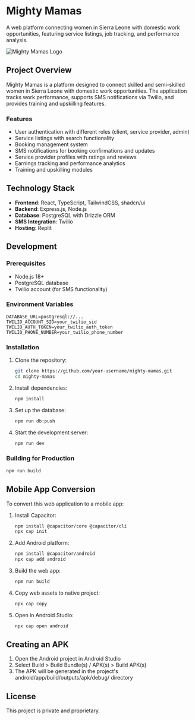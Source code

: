 # Mighty Mamas

A web platform connecting women in Sierra Leone with domestic work opportunities, featuring service listings, job tracking, and performance analysis.

![Mighty Mamas Logo](client/src/assets/mighty-mamas-logo.jpg)

## Project Overview

Mighty Mamas is a platform designed to connect skilled and semi-skilled women in Sierra Leone with domestic work opportunities. The application tracks work performance, supports SMS notifications via Twilio, and provides training and upskilling features.

### Features

- User authentication with different roles (client, service provider, admin)
- Service listings with search functionality
- Booking management system
- SMS notifications for booking confirmations and updates
- Service provider profiles with ratings and reviews
- Earnings tracking and performance analytics
- Training and upskilling modules

## Technology Stack

- **Frontend**: React, TypeScript, TailwindCSS, shadcn/ui
- **Backend**: Express.js, Node.js
- **Database**: PostgreSQL with Drizzle ORM
- **SMS Integration**: Twilio
- **Hosting**: Replit

## Development

### Prerequisites

- Node.js 18+ 
- PostgreSQL database
- Twilio account (for SMS functionality)

### Environment Variables

```
DATABASE_URL=postgresql://...
TWILIO_ACCOUNT_SID=your_twilio_sid
TWILIO_AUTH_TOKEN=your_twilio_auth_token
TWILIO_PHONE_NUMBER=your_twilio_phone_number
```

### Installation

1. Clone the repository:
   ```bash
   git clone https://github.com/your-username/mighty-mamas.git
   cd mighty-mamas
   ```

2. Install dependencies:
   ```bash
   npm install
   ```

3. Set up the database:
   ```bash
   npm run db:push
   ```

4. Start the development server:
   ```bash
   npm run dev
   ```

### Building for Production

```bash
npm run build
```

## Mobile App Conversion

To convert this web application to a mobile app:

1. Install Capacitor:
   ```bash
   npm install @capacitor/core @capacitor/cli
   npx cap init
   ```

2. Add Android platform:
   ```bash
   npm install @capacitor/android
   npx cap add android
   ```

3. Build the web app:
   ```bash
   npm run build
   ```

4. Copy web assets to native project:
   ```bash
   npx cap copy
   ```

5. Open in Android Studio:
   ```bash
   npx cap open android
   ```

## Creating an APK

1. Open the Android project in Android Studio
2. Select Build > Build Bundle(s) / APK(s) > Build APK(s)
3. The APK will be generated in the project's android/app/build/outputs/apk/debug/ directory

## License

This project is private and proprietary.
